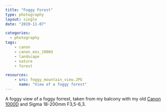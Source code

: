```yaml
---
title: "Foggy Forest"
type: photography
layout: single
date: "2019-11-07"

categories: 
  - photography
tags:
    - canon
    - canon_eos_1000d
    - landscape
    - nature
    - forest

resources:
    - src: foggy_mountain_view.JPG
      name: "View of a foggy forest"
---
```


A foggy view of a foggy forrest, taken from my balcony with my old [Canon 1000D](/tags/canon_eos_1000d) and Sigma 18-200mm F3,5-6,3.